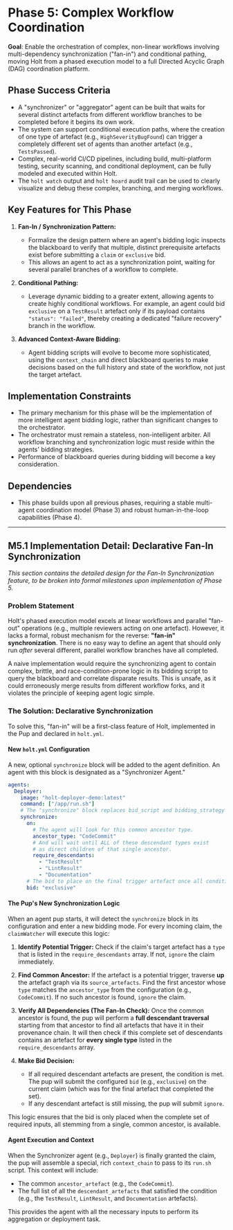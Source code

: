 # **Phase 5: Complex Workflow Coordination**

**Goal**: Enable the orchestration of complex, non-linear workflows involving multi-dependency synchronization ("fan-in") and conditional pathing, moving Holt from a phased execution model to a full Directed Acyclic Graph (DAG) coordination platform.

## **Phase Success Criteria**

- A "synchronizer" or "aggregator" agent can be built that waits for several distinct artefacts from different workflow branches to be completed before it begins its own work.
- The system can support conditional execution paths, where the creation of one type of artefact (e.g., `HighSeverityBugFound`) can trigger a completely different set of agents than another artefact (e.g., `TestsPassed`).
- Complex, real-world CI/CD pipelines, including build, multi-platform testing, security scanning, and conditional deployment, can be fully modeled and executed within Holt.
- The `holt watch` output and `holt hoard` audit trail can be used to clearly visualize and debug these complex, branching, and merging workflows.

## **Key Features for This Phase**

1.  **Fan-In / Synchronization Pattern:**
    *   Formalize the design pattern where an agent's bidding logic inspects the blackboard to verify that multiple, distinct prerequisite artefacts exist before submitting a `claim` or `exclusive` bid.
    *   This allows an agent to act as a synchronization point, waiting for several parallel branches of a workflow to complete.

2.  **Conditional Pathing:**
    *   Leverage dynamic bidding to a greater extent, allowing agents to create highly conditional workflows. For example, an agent could bid `exclusive` on a `TestResult` artefact only if its payload contains `"status": "failed"`, thereby creating a dedicated "failure recovery" branch in the workflow.

3.  **Advanced Context-Aware Bidding:**
    *   Agent bidding scripts will evolve to become more sophisticated, using the `context_chain` and direct blackboard queries to make decisions based on the full history and state of the workflow, not just the target artefact.

## **Implementation Constraints**

- The primary mechanism for this phase will be the implementation of more intelligent agent bidding logic, rather than significant changes to the orchestrator.
- The orchestrator must remain a stateless, non-intelligent arbiter. All workflow branching and synchronization logic must reside within the agents' bidding strategies.
- Performance of blackboard queries during bidding will become a key consideration.

## **Dependencies**

- This phase builds upon all previous phases, requiring a stable multi-agent coordination model (Phase 3) and robust human-in-the-loop capabilities (Phase 4).

---

## **M5.1 Implementation Detail: Declarative Fan-In Synchronization**

*This section contains the detailed design for the Fan-In Synchronization feature, to be broken into formal milestones upon implementation of Phase 5.*

### **Problem Statement**

Holt's phased execution model excels at linear workflows and parallel "fan-out" operations (e.g., multiple reviewers acting on one artefact). However, it lacks a formal, robust mechanism for the reverse: **"fan-in" synchronization**. There is no easy way to define an agent that should only run *after* several different, parallel workflow branches have all completed.

A naive implementation would require the synchronizing agent to contain complex, brittle, and race-condition-prone logic in its bidding script to query the blackboard and correlate disparate results. This is unsafe, as it could erroneously merge results from different workflow forks, and it violates the principle of keeping agent logic simple.

### **The Solution: Declarative Synchronization**

To solve this, "fan-in" will be a first-class feature of Holt, implemented in the Pup and declared in `holt.yml`.

#### **New `holt.yml` Configuration**

A new, optional `synchronize` block will be added to the agent definition. An agent with this block is designated as a "Synchronizer Agent."

```yaml
agents:
  Deployer:
    image: "holt-deployer-demo:latest"
    command: ["/app/run.sh"]
    # The "synchronize" block replaces bid_script and bidding_strategy
    synchronize:
      on:
        # The agent will look for this common ancestor type.
        ancestor_type: "CodeCommit"
        # And will wait until ALL of these descendant types exist
        # as direct children of that single ancestor.
        require_descendants:
          - "TestResult"
          - "LintResult"
          - "Documentation"
      # The bid to place on the final trigger artefact once all conditions are met.
      bid: "exclusive"
```

#### **The Pup's New Synchronization Logic**

When an agent pup starts, it will detect the `synchronize` block in its configuration and enter a new bidding mode. For every incoming claim, the `claimWatcher` will execute this logic:

1.  **Identify Potential Trigger:** Check if the claim's target artefact has a `type` that is listed in the `require_descendants` array. If not, `ignore` the claim immediately.

2.  **Find Common Ancestor:** If the artefact is a potential trigger, traverse **up** the artefact graph via its `source_artefacts`. Find the first ancestor whose `type` matches the `ancestor_type` from the configuration (e.g., `CodeCommit`). If no such ancestor is found, `ignore` the claim.

3.  **Verify All Dependencies (The Fan-In Check):** Once the common ancestor is found, the pup will perform a **full descendant traversal** starting from that ancestor to find all artefacts that have it in their provenance chain. It will then check if this complete set of descendants contains an artefact for **every single type** listed in the `require_descendants` array.

4.  **Make Bid Decision:**
    *   If all required descendant artefacts are present, the condition is met. The pup will submit the configured `bid` (e.g., `exclusive`) on the current claim (which was for the final artefact that completed the set).
    *   If any descendant artefact is still missing, the pup will submit `ignore`.

This logic ensures that the bid is only placed when the complete set of required inputs, all stemming from a single, common ancestor, is available.

#### **Agent Execution and Context**

When the Synchronizer agent (e.g., `Deployer`) is finally granted the claim, the pup will assemble a special, rich `context_chain` to pass to its `run.sh` script. This context will include:

*   The common `ancestor_artefact` (e.g., the `CodeCommit`).
*   The full list of all the `descendant_artefacts` that satisfied the condition (e.g., the `TestResult`, `LintResult`, and `Documentation` artefacts).

This provides the agent with all the necessary inputs to perform its aggregation or deployment task.